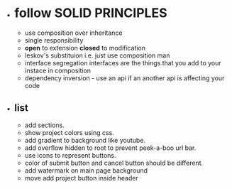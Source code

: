 - # follow **SOLID PRINCIPLES**

  - use composition over inheritance
  - single responsibility
  - **open** to extension **closed** to modification
  - leskov's substituion i.e. just use composition man
  - interface segregation interfaces are the things that you add to your instace in composition
  - dependency inversion - use an api if an another api is affecting your code

- ## list
  <!-- this is an after thought, I may add it on revisiting this project on a later date. -->
  - add sections.
  - show project colors using css.
  - add gradient to background like youtube.
  - add overflow hidden to root to prevent peek-a-boo url bar.
  - use icons to represent buttons.
  - color of submit button and cancel button should be different.
  - add watermark on main page background
  - move add project button inside header
